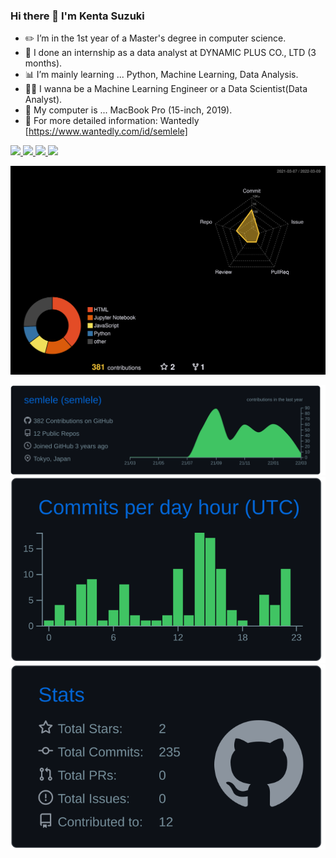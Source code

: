 ### Hi there 👋 I'm Kenta Suzuki

- ✏️ I’m in the 1st year of a Master's degree in computer science.
- 🏢 I done an internship as a data analyst at DYNAMIC PLUS CO., LTD (3 months).
- 📊 I’m mainly learning ... Python, Machine Learning, Data Analysis.
- 👨‍💻 I wanna be a Machine Learning Engineer or a Data Scientist(Data Analyst).
- 🍎 My computer is ... MacBook Pro (15-inch, 2019).
- 🐢 For more detailed information: Wantedly [https://www.wantedly.com/id/semlele]

<p align="left"> 
  <a href="http://twitter.com/suzu_bofetada">
    <img height="20" src="https://img.shields.io/twitter/follow/suzu_bofetada?label=Twitter&logo=twitter&style=flat" />
  </a>
  <a href="https://github.com/semlele">
    <img height="20" src="https://img.shields.io/github/followers/semlele?label=follow&logo=github&style=flat" />
  </a>
  <a href="http://qiita.com/semlele">
    <img height="20" src="https://qiita-badge.apiapi.app/s/semlele/posts.svg" />
  </a>
  <//qiita.com/semlele">
    <img height="20" src="https://qiita-badge.apiapi.app/s/semlele/contributions.svg" />
  </a>
</p>

![](./profile-3d-contrib/profile-night-rainbow.svg)
  
[![](https://raw.githubusercontent.com/semlele/semlele/main/profile-summary-card-output/github_dark/0-profile-details.svg)](https://github.com/vn7n24fzkq/github-profile-summary-cards) [![](https://raw.githubusercontent.com/semlele/semlele/main/profile-summary-card-output/github_dark/4-productive-time.svg)](https://github.com/vn7n24fzkq/github-profile-summary-cards) [![](https://raw.githubusercontent.com/semlele/semlele/main/profile-summary-card-output/github_dark/3-stats.svg)](https://github.com/vn7n24fzkq/github-profile-summary-cards)


